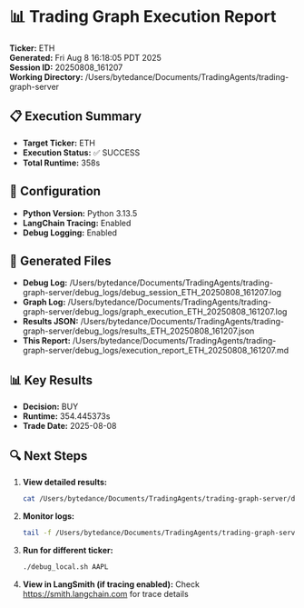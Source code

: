 # 📊 Trading Graph Execution Report

**Ticker:** ETH  
**Generated:** Fri Aug  8 16:18:05 PDT 2025  
**Session ID:** 20250808_161207  
**Working Directory:** /Users/bytedance/Documents/TradingAgents/trading-graph-server

## 📋 Execution Summary

- **Target Ticker:** ETH
- **Execution Status:** ✅ SUCCESS
- **Total Runtime:** 358s

## 🔧 Configuration

- **Python Version:** Python 3.13.5
- **LangChain Tracing:** Enabled
- **Debug Logging:** Enabled

## 📂 Generated Files

- **Debug Log:** /Users/bytedance/Documents/TradingAgents/trading-graph-server/debug_logs/debug_session_ETH_20250808_161207.log
- **Graph Log:** /Users/bytedance/Documents/TradingAgents/trading-graph-server/debug_logs/graph_execution_ETH_20250808_161207.log  
- **Results JSON:** /Users/bytedance/Documents/TradingAgents/trading-graph-server/debug_logs/results_ETH_20250808_161207.json
- **This Report:** /Users/bytedance/Documents/TradingAgents/trading-graph-server/debug_logs/execution_report_ETH_20250808_161207.md

## 📊 Key Results

- **Decision:** BUY
- **Runtime:** 354.445373s
- **Trade Date:** 2025-08-08

## 🔍 Next Steps

1. **View detailed results:**
   ```bash
   cat /Users/bytedance/Documents/TradingAgents/trading-graph-server/debug_logs/results_ETH_20250808_161207.json | jq .
   ```

2. **Monitor logs:**
   ```bash
   tail -f /Users/bytedance/Documents/TradingAgents/trading-graph-server/debug_logs/graph_execution_ETH_20250808_161207.log
   ```

3. **Run for different ticker:**
   ```bash
   ./debug_local.sh AAPL
   ```

4. **View in LangSmith (if tracing enabled):**
   Check https://smith.langchain.com for trace details


